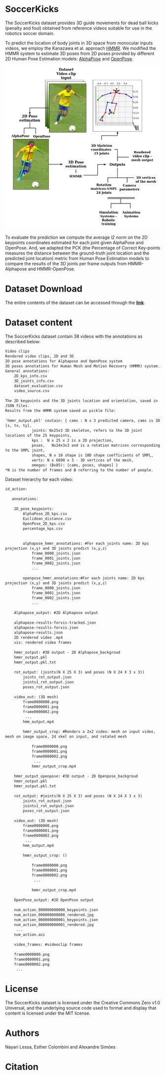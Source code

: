 # SoccerKicks

The SoccerKicks dataset provides 3D guide movements for dead ball kicks (penalty and foul) obtained from reference videos suitable for use in the robotics soccer domain.

To predict the location of body joints in 3D space from monocular inputs videos, we employ the Kanazawa et al. approach [HMMR](https://github.com/akanazawa/human_dynamics). We modified the HMMR system to estimate 3D poses from 2D poses provided by different 2D Human Pose Estimation models: [AlphaPose](https://github.com/MVIG-SJTU/AlphaPose) and [OpenPose](https://github.com/CMU-Perceptual-Computing-Lab/openpose).

![Schematic_overview](/overview/Diagram.png)

To evaluate the prediction we compute the average *l2 norm* on the 2D keypoints coordinates estimated for each joint given AlphaPose and OpenPose. And, we adapted the PCK (the Percentage of Correct Key-points measures the distance between the ground-truth joint location and the predicted joint location) metric from Human Pose Estimation models to compare the results of the 3D joints per frame outputs from HMMR-Alphapose and HMMR-OpenPose.

# Dataset Download

The entire contents of the dataset can be accessed through the **[link](https://drive.google.com/drive/folders/1RS93v-QE8jQ-6NFTGu4gwx_-5xYsWona?usp=sharing)**.

# Dataset content

The SoccerKicks dataset contain 38 videos with the annotations as described below:

    Video clips 
    Rendered video clips, 2D and 3D
    2D pose annotations for Alphapose and OpenPose system
    3D poses annotations for Human Mesh and Motion Recovery (HMMR) system. 
    General annotations: 
    	2D_kps_info.csv
    	3D_joints_info.csv
    	dataset_evaluation.csv
    	video_source.csv          
    
    The 2D keypoints and the 3D joints location and orientation, saved in JSON files.
    Results from the HMMR system saved as pickle file:    
    
    'hmmr_output.pkl' coutain: { cams : N x 3 predicted camera, cams is 3D [s, tx, ty],
			    joints: Nx25x3 3D skeleton, refers to the 3D joint locations of the 25 keypoints,
			    kps :  N x 25 x 2 is a 2D projection, 
			    poses,   Nx24x3x3 and is a rotation matrices corresponding to the SMPL joint,
			    shapes, N x 10 shape is 10D shape coefficients of SMPL,
			    verts: N x 6890 x 3 - 3D vertices of the mesh,
			    omegas: (Bx85): [cams, poses, shapes] }
	*N is the number of frames and B referring to the number of people.

Dataset hierarchy for each video:			    
	
	id_action: 

	   annotations:
	   
	   	2D_pose_keypoints:
	   		AlphaPose_2D_kps.csv
	   		Euclidean_distance.csv
	   		OpenPose_2D_kps.csv
	   		percentage_kps.csv
	   	
	    	
	    	alphapose_hmmr_annotations: #For each joints name: 2D kps projection (x,y) and 3D joints predict (x,y,z)
	    		frame_0000_joints.json
	    		frame_0001_joints.json
	    		frame_0002_joints.json
	    		...

	    	openpose_hmmr_annotations:#For each joints name: 2D kps projection (x,y) and 3D joints predict (x,y,z)
	    		frame_0000_joints.json
	    		frame_0001_joints.json
	    		frame_0002_joints.json
	    		...

	    Alphapose_output: #2D Alphapose output

		alphapose-results-forvis-tracked.json
		alphapose-results-forvis.json
		alphapose-results.json
		2D rendered video .mp4
		vis: rendered video frames

	    hmmr_output: #3D output - 2D Alphapose_backgroud
		hmmr_output.pkl
		hmmr_output.pkl.txt

		rot_output: (joints(N X 25 X 3) and poses (N X 24 X 3 x 3))
		    joints_rot_output.json
		    joints1_rot_output.json
		    poses_rot_output.json
		    
		video_out: (3D mesh)
		    frame0000000.png
		    frame0000001.png
		    frame0000002.png
		     ...
		    hmm_output.mp4

		    hmmr_output_crop: #Renders a 2x2 video: mesh on input video, mesh on image space, 2d skel on input, and rotated mesh

		        frame0000000.png
		        frame0000001.png
		        frame0000002.png
		         ...
		        hmmr_output_crop.mp4

	    hmmr_output_openpose: #3D output - 2D Openpose_backgroud
		hmmr_output.pkl
		hmmr_output.pkl.txt

		rot_output: #joints(N X 25 X 3) and poses (N X 24 X 3 x 3)
		    joints_rot_output.json
		    joints1_rot_output.json
		    poses_rot_output.json

		video_out: (3D mesh)
		    frame0000000.png
		    frame0000001.png
		    frame0000002.png
		     ...
		    hmm_output.mp4

		    hmmr_output_crop: ()

		        frame0000000.png
		        frame0000001.png
		        frame0000002.png
		         ...

		        hmmr_output_crop.mp4

	    OpenPose_output: #2D OpenPose output

		num_action_000000000000_keypoints.json
		num_action_000000000000_rendered.jpg
		num_action_000000000001_keypoints.json
		num_action_000000000001_rendered.jpg
		 ...
		num_action.avi

	    video_frames: #videoclip frames

		frame0000000.png
		frame0000001.png
		frame0000002.png
		 ...

# License

The SoccerKicks dataset is licensed under the Creative Commons Zero v1.0 Universal, and the underlying source code used to format and display that content is licensed under the MIT license.

# Authors

Nayari Lessa, Esther Colombini and Alexandre Simões

# Citation
